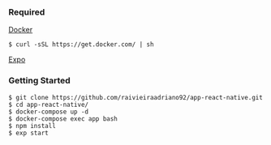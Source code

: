 ### Required

[Docker](https://docker.com)
```
$ curl -sSL https://get.docker.com/ | sh
```

[Expo](https://expo.io/learn)

### Getting Started

```
$ git clone https://github.com/raivieiraadriano92/app-react-native.git
$ cd app-react-native/
$ docker-compose up -d
$ docker-compose exec app bash
$ npm install
$ exp start
```
